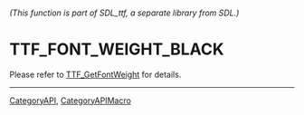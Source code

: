 ###### (This function is part of SDL_ttf, a separate library from SDL.)
# TTF_FONT_WEIGHT_BLACK

Please refer to [TTF_GetFontWeight](TTF_GetFontWeight) for details.

----
[CategoryAPI](CategoryAPI), [CategoryAPIMacro](CategoryAPIMacro)

